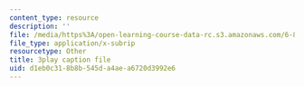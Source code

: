 ```yaml
---
content_type: resource
description: ''
file: /media/https%3A/open-learning-course-data-rc.s3.amazonaws.com/6-858-computer-systems-security-fall-2014/d1eb0c318b8b545da4aea6720d3992e6_2PO8h1pVW50.vtt
file_type: application/x-subrip
resourcetype: Other
title: 3play caption file
uid: d1eb0c31-8b8b-545d-a4ae-a6720d3992e6
---
```

